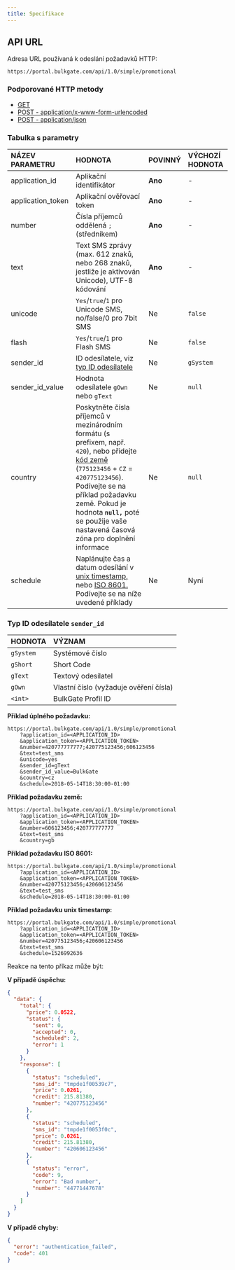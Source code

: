 ```yaml
---
title: Specifikace
---
```



## API URL
Adresa URL používaná k odeslání požadavků HTTP: 
``` url
https://portal.bulkgate.com/api/1.0/simple/promotional
```

### Podporované HTTP metody
- [GET](http-simple-promotional-get.md#metoda-get)
- [POST - application/x-www-form-urlencoded](http-simple-promotional-post-form.md#metoda-post---applicationx-www-form-urlencoded)
- [POST - application/json](http-simple-promotional-post-json.md#metoda-post---applicationjson)

### Tabulka s parametry

| NÁZEV PARAMETRU	| HODNOTA|	POVINNÝ| VÝCHOZÍ HODNOTA|
|:--- |:--- |:--- |:--- |
|application_id| Aplikační identifikátor |**Ano**|-| 
|application_token| Aplikační ověřovací token	|**Ano**|-|
|number| Čísla příjemců oddělená `;` (středníkem)	|**Ano**|-|
|text| Text SMS zprávy (max. 612 znaků, nebo 268 znaků, jestliže je aktivován Unicode), UTF-8 kódování	|**Ano**|-|
|unicode	|`Yes`/`true`/`1` pro Unicode SMS, no/false/0 pro 7bit SMS|Ne|`false`|
|flash| `Yes`/`true`/`1` pro Flash SMS| Ne |`false`|
|sender_id|ID odesílatele, viz [typ ID odesílatele](#typ-id-odesilatele-sender_id)| Ne |`gSystem`|
|sender_id_value| Hodnota odesílatele `gOwn` nebo `gText`| Ne |`null`|
|country| Poskytněte čísla příjemců v mezinárodním formátu (s prefixem, např. `420`), nebo přidejte [kód země](https://en.wikipedia.org/wiki/ISO_3166-1_alpha-2#Officially_assigned_code_elements) (`775123456` + `CZ` = `420775123456`). Podívejte se na příklad požadavku země. Pokud je hodnota **`null,`** poté se použije vaše nastavená časová zóna pro doplnění informace | Ne |`null`|
|schedule| Naplánujte čas a datum odesílání v [unix timestamp,](https://en.wikipedia.org/wiki/Unix_time) nebo [ISO 8601.](https://en.wikipedia.org/wiki/ISO_8601) Podívejte se na níže uvedené příklady | Ne |Nyní|

### Typ ID odesílatele `sender_id` 

| HODNOTA| VÝZNAM|
|:--- |:---|
|`gSystem` |Systémové číslo| 
|`gShort`|Short Code| 
|`gText` |Textový odesílatel| 
|`gOwn` |Vlastní číslo (vyžaduje ověření čísla)| 
| `<int>` |BulkGate Profil ID| 


**Příklad úplného požadavku:**
``` url
https://portal.bulkgate.com/api/1.0/simple/promotional
    ?application_id=<APPLICATION_ID>
    &application_token=<APPLICATION_TOKEN>
    &number=420777777777;420775123456;606123456
    &text=test_sms
    &unicode=yes
    &sender_id=gText
    &sender_id_value=BulkGate
    &country=cz
    &schedule=2018-05-14T18:30:00-01:00
```

**Příklad požadavku země:**
``` url
https://portal.bulkgate.com/api/1.0/simple/promotional
    ?application_id=<APPLICATION_ID>
    &application_token=<APPLICATION_TOKEN>
    &number=606123456;420777777777
    &text=test_sms
    &country=gb
```

**Příklad požadavku ISO 8601:**
``` url
https://portal.bulkgate.com/api/1.0/simple/promotional
    ?application_id=<APPLICATION_ID>
    &application_token=<APPLICATION_TOKEN>
    &number=420775123456;420606123456
    &text=test_sms
    &schedule=2018-05-14T18:30:00-01:00
```

**Příklad požadavku unix timestamp:**
``` url
https://portal.bulkgate.com/api/1.0/simple/promotional
    ?application_id=<APPLICATION_ID>
    &application_token=<APPLICATION_TOKEN>
    &number=420775123456;420606123456
    &text=test_sms
    &schedule=1526992636
```

Reakce na tento příkaz může být:

**V případě úspěchu:**
``` json
{
  "data": {
    "total": {
      "price": 0.0522,
      "status": {
        "sent": 0,
        "accepted": 0,
        "scheduled": 2,
        "error": 1
      }
    },
    "response": [
      {
        "status": "scheduled",
        "sms_id": "tmpde1f00539c7",
        "price": 0.0261,
        "credit": 215.81380,
        "number": "420775123456"
      },
      {
        "status": "scheduled",
        "sms_id": "tmpde1f0053f0c",
        "price": 0.0261,
        "credit": 215.81380,
        "number": "420606123456"
      },
      {
        "status": "error",
        "code": 9,
        "error": "Bad number",
        "number": "44771447678"
      }
    ]
  }
}
```
 
**V případě chyby:**
``` json 
{
  "error": "authentication_failed",
  "code": 401
}
```
